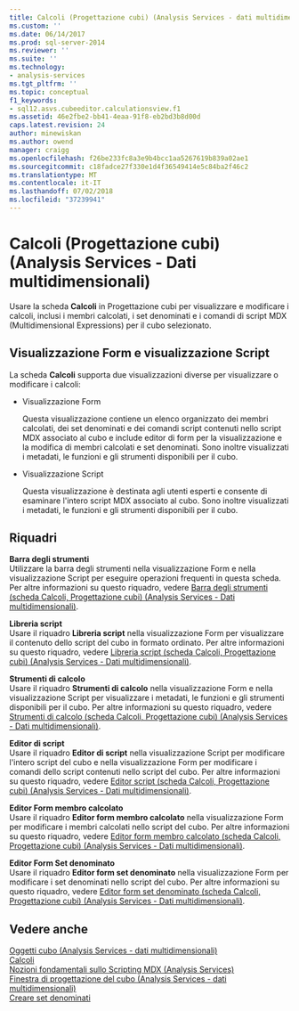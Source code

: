 ```yaml
---
title: Calcoli (Progettazione cubi) (Analysis Services - dati multidimensionali) | Microsoft Docs
ms.custom: ''
ms.date: 06/14/2017
ms.prod: sql-server-2014
ms.reviewer: ''
ms.suite: ''
ms.technology:
- analysis-services
ms.tgt_pltfrm: ''
ms.topic: conceptual
f1_keywords:
- sql12.asvs.cubeeditor.calculationsview.f1
ms.assetid: 46e2fbe2-bb41-4eaa-91f8-eb2bd3b8d00d
caps.latest.revision: 24
author: minewiskan
ms.author: owend
manager: craigg
ms.openlocfilehash: f26be233fc8a3e9b4bcc1aa5267619b839a02ae1
ms.sourcegitcommit: c18fadce27f330e1d4f36549414e5c84ba2f46c2
ms.translationtype: MT
ms.contentlocale: it-IT
ms.lasthandoff: 07/02/2018
ms.locfileid: "37239941"
---
```

# <a name="calculations-cube-designer-analysis-services---multidimensional-data"></a>Calcoli (Progettazione cubi) (Analysis Services - Dati multidimensionali)
  Usare la scheda **Calcoli** in Progettazione cubi per visualizzare e modificare i calcoli, inclusi i membri calcolati, i set denominati e i comandi di script MDX (Multidimensional Expressions) per il cubo selezionato.  
  
## <a name="form-view-and-script-view"></a>Visualizzazione Form e visualizzazione Script  
 La scheda **Calcoli** supporta due visualizzazioni diverse per visualizzare o modificare i calcoli:  
  
-   Visualizzazione Form  
  
     Questa visualizzazione contiene un elenco organizzato dei membri calcolati, dei set denominati e dei comandi script contenuti nello script MDX associato al cubo e include editor di form per la visualizzazione e la modifica di membri calcolati e set denominati. Sono inoltre visualizzati i metadati, le funzioni e gli strumenti disponibili per il cubo.  
  
-   Visualizzazione Script  
  
     Questa visualizzazione è destinata agli utenti esperti e consente di esaminare l'intero script MDX associato al cubo. Sono inoltre visualizzati i metadati, le funzioni e gli strumenti disponibili per il cubo.  
  
## <a name="panes"></a>Riquadri  
 **Barra degli strumenti**  
 Utilizzare la barra degli strumenti nella visualizzazione Form e nella visualizzazione Script per eseguire operazioni frequenti in questa scheda. Per altre informazioni su questo riquadro, vedere [Barra degli strumenti &#40;scheda Calcoli, Progettazione cubi&#41; &#40;Analysis Services - Dati multidimensionali&#41;](toolbar-calculations-tab-cube-designer-analysis-services-multidimensional-data.md).  
  
 **Libreria script**  
 Usare il riquadro **Libreria script** nella visualizzazione Form per visualizzare il contenuto dello script del cubo in formato ordinato. Per altre informazioni su questo riquadro, vedere [Libreria script &#40;scheda Calcoli, Progettazione cubi&#41; &#40;Analysis Services - Dati multidimensionali&#41;](script-organizer-cube-designer-analysis-services-multidimensional-data.md).  
  
 **Strumenti di calcolo**  
 Usare il riquadro **Strumenti di calcolo** nella visualizzazione Form e nella visualizzazione Script per visualizzare i metadati, le funzioni e gli strumenti disponibili per il cubo. Per altre informazioni su questo riquadro, vedere [Strumenti di calcolo &#40;scheda Calcoli, Progettazione cubi&#41; &#40;Analysis Services - Dati multidimensionali&#41;](calculation-tools-cube-designer-analysis-services-multidimensional-data.md).  
  
 **Editor di script**  
 Usare il riquadro **Editor di script** nella visualizzazione Script per modificare l'intero script del cubo e nella visualizzazione Form per modificare i comandi dello script contenuti nello script del cubo. Per altre informazioni su questo riquadro, vedere [Editor script &#40;scheda Calcoli, Progettazione cubi&#41; &#40;Analysis Services - Dati multidimensionali&#41;](script-editor-calculations-cube-designer-analysis-services-multidimensional-data.md).  
  
 **Editor Form membro calcolato**  
 Usare il riquadro **Editor form membro calcolato** nella visualizzazione Form per modificare i membri calcolati nello script del cubo. Per altre informazioni su questo riquadro, vedere [Editor form membro calcolato &#40;scheda Calcoli, Progettazione cubi&#41; &#40;Analysis Services - Dati multidimensionali&#41;](calculated-member-form-editor-cube-designer-analysis-services-multidimensional-data.md).  
  
 **Editor Form Set denominato**  
 Usare il riquadro **Editor form set denominato** nella visualizzazione Form per modificare i set denominati nello script del cubo. Per altre informazioni su questo riquadro, vedere [Editor form set denominato &#40;scheda Calcoli, Progettazione cubi&#41; &#40;Analysis Services - Dati multidimensionali&#41;](named-set-form-editor-cube-designer-analysis-services-multidimensional-data.md).  
  
## <a name="see-also"></a>Vedere anche  
 [Oggetti cubo &#40;Analysis Services - dati multidimensionali&#41;](multidimensional-models-olap-logical-cube-objects/cube-objects-analysis-services-multidimensional-data.md)   
 [Calcoli](multidimensional-models-olap-logical-cube-objects/calculations.md)   
 [Nozioni fondamentali sullo Scripting MDX &#40;Analysis Services&#41;](multidimensional-models/mdx/mdx-scripting-fundamentals-analysis-services.md)   
 [Finestra di progettazione del cubo &#40;Analysis Services - dati multidimensionali&#41;](cube-designer-analysis-services-multidimensional-data.md)   
 [Creare set denominati](multidimensional-models/create-named-sets.md)  
  
  
